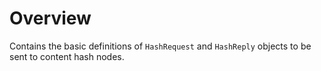 
Overview
========

Contains the basic definitions of `HashRequest` and `HashReply`
objects to be sent to content hash nodes.
